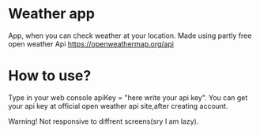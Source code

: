 # Weather app
 App, when you can check weather at your location. Made using partly free open weather Api
 https://openweathermap.org/api
 
# How to use?
 Type in your web console apiKey = "here write your api key".
 You can get your api key at official open weather api site,after creating account.
 
 Warning!
 Not responsive to diffrent screens(sry I am lazy).
